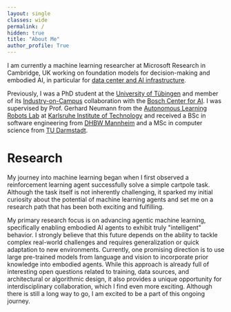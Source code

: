 ```yaml
---
layout: single
classes: wide
permalink: /
hidden: true 
title: "About Me"
author_profile: True
---
```


I am currently a machine learning researcher at Microsoft Research in Cambridge, UK working on foundation models for decision-making and embodied AI, in particular for [data center and AI infrastructure](https://www.microsoft.com/en-us/research/project/craft/).

Previously, I was a PhD student at the [University of Tübingen](https://tuebingen.ai/) and member of its [Industry-on-Campus](https://uni-tuebingen.de/en/excellence-strategy/research/industry-on-campus/) collaboration with the [Bosch Center for AI](https://www.bosch-ai.com/). 
I was supervised by Prof. Gerhard Neumann from the [Autonomous Learning Robots Lab](https://alr.anthropomatik.kit.edu/) at [Karlsruhe Institute of Technology](https://www.kit.edu/english/) and received a BSc in software engineering from [DHBW Mannheim](https://www.mannheim.dhbw.de/en) and a MSc in computer science from [TU Darmstadt](https://www.informatik.tu-darmstadt.de/fb20/index.en.jsp).

# Research

My journey into machine learning began when I first observed a reinforcement learning agent successfully solve a simple cartpole task. 
Although the task itself is not inherently challenging, it sparked my initial curiosity about the potential of machine learning agents and set me on a research path that has been both exciting and fulfilling.

My primary research focus is on advancing agentic machine learning, specifically enabling embodied AI agents to exhibit truly "intelligent" behavior. 
I strongly believe that this future depends on the ability to tackle complex real-world challenges and requires generalization or quick adaptation to new environments.
Currently, one promising direction is to use large pre-trained models from language and vision to incorporate prior knowledge into embodied agents. 
While this approach is already full of interesting open questions related to training, data sources, and architectural or algorithmic design, it also provides a unique opportunity for interdisciplinary collaboration, which I find even more exciting.
Although there is still a long way to go, I am excited to be a part of this ongoing journey.

<!-- Recent Publications -->
<!-- {% include feature_row %} -->
